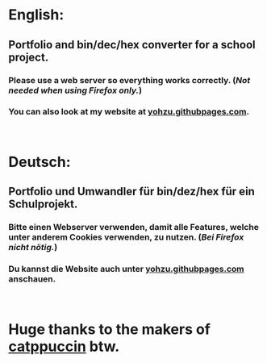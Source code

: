 # English:
## Portfolio and bin/dec/hex converter for a school project. 
### Please use a **web server** so everything works correctly. (*Not needed when using Firefox only.*)
### You can also look at my website at [yohzu.githubpages.com](https://yohzu.githubpages.com).
&nbsp;
# Deutsch:
## Portfolio und Umwandler für bin/dez/hex für ein Schulprojekt.
### Bitte einen **Webserver** verwenden, damit alle Features, welche unter anderem Cookies verwenden, zu nutzen. (*Bei Firefox nicht nötig.*)
### Du kannst die Website auch unter [yohzu.githubpages.com](https://yohzu.githubpages.com) anschauen.
&nbsp;
# Huge thanks to the makers of [catppuccin](https://github.com/catppuccin) btw.